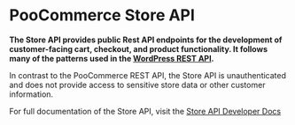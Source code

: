 # PooCommerce Store API

**The Store API provides public Rest API endpoints for the development of customer-facing cart, checkout, and product functionality. It follows many of the patterns used in the [WordPress REST API](https://developer.wordpress.org/rest-api/key-concepts/).**

In contrast to the PooCommerce REST API, the Store API is unauthenticated and does not provide access to sensitive store data or other customer information.

For full documentation of the Store API, visit the [Store API Developer Docs](https://developer.poocommerce.com/docs/apis/store-api)

